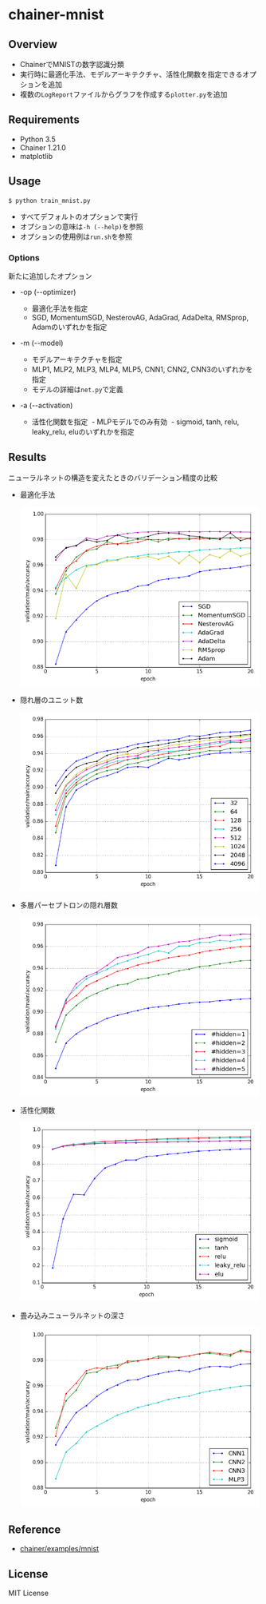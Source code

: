 # chainer-mnist

## Overview

- ChainerでMNISTの数字認識分類
- 実行時に最適化手法、モデルアーキテクチャ、活性化関数を指定できるオプションを追加
- 複数の`LogReport`ファイルからグラフを作成する`plotter.py`を追加

## Requirements

- Python 3.5
- Chainer 1.21.0
- matplotlib

## Usage

```
$ python train_mnist.py
```

- すべてデフォルトのオプションで実行
- オプションの意味は`-h (--help)`を参照
- オプションの使用例は`run.sh`を参照

### Options

新たに追加したオプション

- -op (--optimizer)

  - 最適化手法を指定
  - SGD, MomentumSGD, NesterovAG, AdaGrad, AdaDelta, RMSprop, Adamのいずれかを指定

- -m (--model)

  - モデルアーキテクチャを指定
  - MLP1, MLP2, MLP3, MLP4, MLP5, CNN1, CNN2, CNN3のいずれかを指定
  - モデルの詳細は`net.py`で定義

- -a (--activation)

  - 活性化関数を指定
  - MLPモデルでのみ有効
  - sigmoid, tanh, relu, leaky_relu, eluのいずれかを指定

## Results

ニューラルネットの構造を変えたときのバリデーション精度の比較

- 最適化手法

  ![optimizers](plot/optimizers/opt_val_acc.png)

- 隠れ層のユニット数

  ![unit](plot/unit/unit_val_acc.png)

- 多層パーセプトロンの隠れ層数

  ![mlp](plot/mlp/mlp_val_acc.png)

- 活性化関数

  ![act](plot/act/act_val_acc.png)

- 畳み込みニューラルネットの深さ

  ![cnn](plot/cnn/cnn_val_acc.png)

## Reference

- [chainer/examples/mnist](https://github.com/pfnet/chainer/tree/master/examples/mnist)

## License

MIT License
